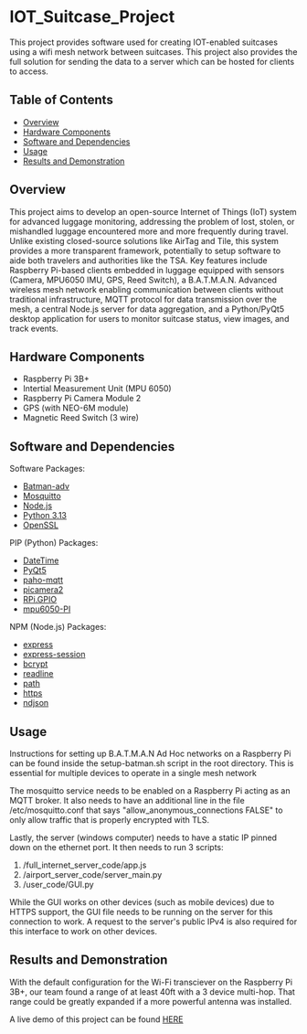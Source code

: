 # IOT_Suitcase_Project

This project provides software used for creating IOT-enabled suitcases using a wifi mesh network between suitcases.  This project also provides the full solution for sending the data to a server which can be hosted for clients to access. 


## Table of Contents

- [Overview](#overview)  
- [Hardware Components](#hardware-components)  
- [Software and Dependencies](#software-and-dependencies)  
- [Usage](#usage)  
- [Results and Demonstration](#results-and-demonstration)  


## Overview

This project aims to develop an open-source Internet of Things (IoT) system for advanced luggage monitoring, addressing the problem of lost, stolen, or mishandled luggage encountered more and more frequently during travel. Unlike existing closed-source solutions like AirTag and Tile, this system provides a more transparent framework, potentially to setup software to aide both travelers and authorities like the TSA. Key features include Raspberry Pi-based clients embedded in luggage equipped with sensors (Camera, MPU6050 IMU, GPS, Reed Switch), a B.A.T.M.A.N. Advanced wireless mesh network enabling communication between clients without traditional infrastructure, MQTT protocol for data transmission over the mesh, a central Node.js server for data aggregation, and a Python/PyQt5 desktop application for users to monitor suitcase status, view images, and track events. 

## Hardware Components

- Raspberry Pi 3B+
- Intertial Measurement Unit (MPU 6050)
- Raspberry Pi Camera Module 2
- GPS (with NEO-6M module)
- Magnetic Reed Switch (3 wire)


## Software and Dependencies
 Software Packages:
- [Batman-adv](https://git.open-mesh.org/batman-adv.git)
- [Mosquitto](https://mosquitto.org/)
- [Node.js](https://github.com/nodejs/node)
- [Python 3.13](https://www.python.org/downloads/release/python-3133/)
- [OpenSSL](https://github.com/openssl/openssl)

PIP (Python) Packages:
- [DateTime](https://pypi.org/project/DateTime/)
- [PyQt5](https://pypi.org/project/PyQt5/)
- [paho-mqtt](https://pypi.org/project/paho-mqtt/)
- [picamera2](https://pypi.org/project/picamera2/)
- [RPi.GPIO](https://pypi.org/project/RPi.GPIO/)
- [mpu6050-PI](https://pypi.org/project/mpu6050-PI/)

NPM (Node.js) Packages:
- [express](https://www.npmjs.com/package/express)
- [express-session](https://www.npmjs.com/package/express-session)
- [bcrypt](https://www.npmjs.com/package/bcrypt)
- [readline](https://www.npmjs.com/package/readline)
- [path](https://www.npmjs.com/package/path)
- [https](https://www.npmjs.com/package/https)
- [ndjson](https://www.npmjs.com/package/ndjson)


## Usage

Instructions for setting up B.A.T.M.A.N Ad Hoc networks on a Raspberry Pi can be found inside the setup-batman.sh script in the root directory. This is essential for multiple devices to operate in a single mesh network

The mosquitto service needs to be enabled on a Raspberry Pi acting as an MQTT broker. It also needs to have an additional line in the file /etc/mosquitto.conf that says "allow_anonymous_connections FALSE" to only allow traffic that is properly encrypted with TLS.

Lastly, the server (windows computer) needs to have a static IP pinned down on the ethernet port. It then needs to run 3 scripts:
1. /full_internet_server_code/app.js
2. /airport_server_code/server_main.py
3. /user_code/GUI.py

While the GUI works on other devices (such as mobile devices) due to HTTPS support, the GUI file needs to be running on the server for this connection to work. A request to the server's public IPv4 is also required for this interface to work on other devices.

## Results and Demonstration

With the default configuration for the Wi-Fi transciever on the Raspberry Pi 3B+, our team found a range of at least 40ft with a 3 device multi-hop. That range could be greatly expanded if a more powerful antenna was installed.

A live demo of this project can be found [HERE](https://youtu.be/4kCJANxVGjQ)
